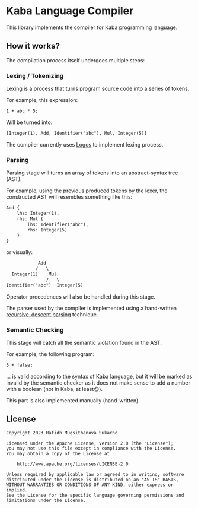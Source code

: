 # Kaba Language Compiler

This library implements the compiler for Kaba programming language.

## How it works?

The compilation process itself undergoes multiple steps:

### Lexing / Tokenizing

Lexing is a process that turns program source code into a series of tokens.

For example, this expression:

```txt
1 + abc * 5;
```

Will be turned into:

```txt
[Integer(1), Add, Identifier("abc"), Mul, Integer(5)]
```

The compiler currently uses [Logos](https://github.com/maciejhirsz/logos) to implement lexing process.

### Parsing

Parsing stage will turns an array of tokens into an abstract-syntax tree (AST).

For example, using the previous produced tokens by the lexer, the constructed AST will resembles something like this:

```txt
Add {
    lhs: Integer(1),
    rhs: Mul {
        lhs: Identifier("abc"),
        rhs: Integer(5)
    }
}
```

or visually:

```txt
            Add
           /   \
  Integer(1)    Mul
               /   \
Identifier("abc")  Integer(5)
```

Operator precedences will also be handled during this stage.

The parser used by the compiler is implemented using a hand-written [recursive-descent parsing](https://en.wikipedia.org/wiki/Recursive_descent_parser) technique.

### Semantic Checking

This stage will catch all the semantic violation found in the AST.

For example, the following program:

```txt
5 + false;
```

... is valid according to the syntax of Kaba language, but it will be marked as invalid by the semantic checker as it does not make sense to add a number with a boolean (not in Kaba, at least😉).

This part is also implemented manually (hand-written).

## License

```text
Copyright 2023 Hafidh Muqsithanova Sukarno

Licensed under the Apache License, Version 2.0 (the "License");
you may not use this file except in compliance with the License.
You may obtain a copy of the License at

    http://www.apache.org/licenses/LICENSE-2.0

Unless required by applicable law or agreed to in writing, software
distributed under the License is distributed on an "AS IS" BASIS,
WITHOUT WARRANTIES OR CONDITIONS OF ANY KIND, either express or implied.
See the License for the specific language governing permissions and
limitations under the License.
```
